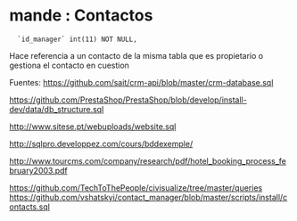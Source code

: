 # mande  : Contactos

```
  `id_manager` int(11) NOT NULL,
```
Hace referencia a un contacto de la misma tabla que es propietario o gestiona el contacto en cuestion 













Fuentes:
https://github.com/sait/crm-api/blob/master/crm-database.sql

https://github.com/PrestaShop/PrestaShop/blob/develop/install-dev/data/db_structure.sql

http://www.sitese.pt/webuploads/website.sql

http://sqlpro.developpez.com/cours/bddexemple/

http://www.tourcms.com/company/research/pdf/hotel_booking_process_february2003.pdf


https://github.com/TechToThePeople/civisualize/tree/master/queries
https://github.com/vshatskyi/contact_manager/blob/master/scripts/install/contacts.sql

